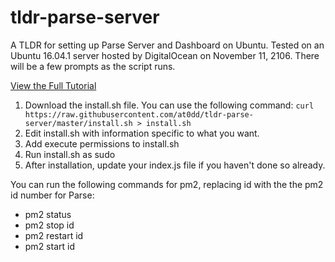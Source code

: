 # tldr-parse-server
A TLDR for setting up Parse Server and Dashboard on Ubuntu. Tested on an Ubuntu 16.04.1 server hosted by DigitalOcean on November 11, 2106. There will be a few prompts as the script runs.


[View the Full Tutorial](https://medium.com/@at0dd/parse-server-and-dashboard-on-ubuntu-4d66b8cdbd84#.l48mxa8u1)

1. Download the install.sh file. You can use the following command: ```curl https://raw.githubusercontent.com/at0dd/tldr-parse-server/master/install.sh > install.sh```
2. Edit install.sh with information specific to what you want.
3. Add execute permissions to install.sh
4. Run install.sh as sudo
5. After installation, update your index.js file if you haven't done so already.

You can run the following commands for pm2, replacing id with the the pm2 id number for Parse:
* pm2 status
* pm2 stop id
* pm2 restart id
* pm2 start id
